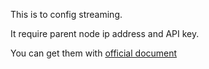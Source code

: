 This is to config streaming.

It require parent node ip address and API key.

You can get them with [official document](https://learn.netdata.cloud/docs/streaming/understanding-how-streaming-works#enable-streaming-on-the-parent-node)